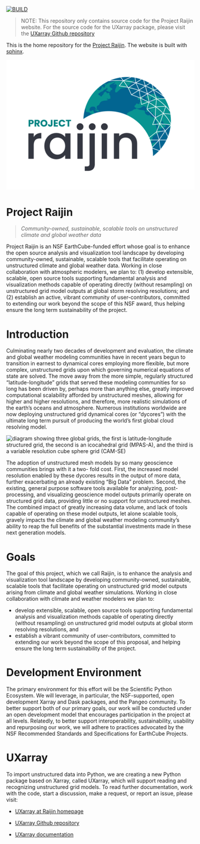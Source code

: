 [![BUILD](https://github.com/NCAR/projectraijin.github.io/actions/workflows/ci.yaml/badge.svg)](https://github.com/NCAR/projectraijin.github.io/actions/workflows/ci.yaml)

> NOTE: This repository only contains source code for the Project Raijin website.
For the source code for the UXarray package, please visit the [UXarray Github repository](https://github.com/UXARRAY/uxarray)

This is the home repository for the [Project Raijin](https://raijin.ucar.edu).
The website is built with [sphinx](https://www.sphinx-doc.org/).

![Project Raijin logo](raijin/_static/images/logos/ProjectRaijin_Logo.png)

# Project Raijin

> *Community-owned, sustainable, scalable tools on unstructured climate and global weather data*

Project Raijin is an NSF EarthCube-funded effort whose goal is to
enhance the open source analysis and visualization tool landscape
by developing community-owned, sustainable, scalable tools that
facilitate operating on unstructured climate and global weather
data. Working in close collaboration with atmospheric modelers,
we plan to: (1) develop extensible, scalable, open source tools
supporting fundamental analysis and visualization methods capable
of operating directly (without resampling) on unstructured grid
model outputs at global storm resolving resolutions; and (2)
establish an active, vibrant community of user-contributors,
committed to extending our work beyond the scope of this NSF
award, thus helping ensure the long term sustainability of
the project.

# Introduction

Culminating nearly two decades of development and evaluation, the climate and global weather modeling
communities have in recent years begun to transition in earnest to dynamical cores employing more flexible,
but more complex, unstructured grids upon which governing numerical equations of state are solved.
The move away from the more simple, regularly structured “latitude-longitude” grids that served these
modeling communities for so long has been driven by, perhaps more than anything else, greatly improved
computational scalability afforded by unstructured meshes, allowing for higher and higher resolutions,
and therefore, more realistic simulations of the earth’s oceans and atmosphere. Numerous institutions
worldwide are now deploying unstructured grid dynamical cores (or “dycores”) with the ultimate long
term pursuit of producing the world’s first global cloud resolving model.

![diagram showing three global grids, the first is latitude-longitude structured grid, the second is an icocahedral grid (MPAS-A), and the third is a variable resolution cube sphere grid (CAM-SE)](raijin/_static/images/lat_lon-mpas-cam_se.png)

The adoption of unstructured mesh models by so many geoscience communities brings with it a two-
fold cost. First, the increased model resolution enabled by these dycores results in the output of more
data, further exacerbating an already existing “Big Data” problem. Second, the existing, general purpose
software tools available for analyzing, post-processing, and visualizing geoscience model outputs primarily
operate on structured grid data, providing little or no support for unstructured meshes. The combined
impact of greatly increasing data volume, and lack of tools capable of operating on these model outputs, let
alone scalable tools, gravely impacts the climate and global weather modeling community’s ability to reap
the full benefits of the substantial investments made in these next generation models.

# Goals

The goal of this project, which we call Raijin, is to enhance the analysis and visualization tool landscape
by developing community-owned, sustainable, scalable tools that facilitate operating on unstructured grid
model outputs arising from climate and global weather simulations. Working in close collaboration with
climate and weather modelers we plan to:

- develop extensible, scalable, open source tools supporting fundamental analysis and visualization
  methods capable of operating directly (without resampling) on unstructured grid model outputs at
  global storm resolving resolutions, and
- establish a vibrant community of user-contributors, committed to extending our work beyond the
  scope of this proposal, and helping ensure the long term sustainability of the project.

# Development Environment

The primary environment for this effort will be the Scientific Python Ecosystem. We will leverage, in
particular, the NSF-supported, open development Xarray and Dask packages, and the Pangeo community.
To better support both of our primary goals, our work will be conducted under an open development
model that encourages participation in the project at all levels. Relatedly, to better support
interoperability, sustainability, usability and repurposing our work, we will adhere to practices
advocated by the NSF Recommended Standards and Specifications for EarthCube Projects.

# UXarray

To import unstructured data into Python, we are creating a new Python package based on Xarray,
called UXarray, which will support reading and recognizing unstructured grid models. To read
further documentation, work with the code, start a discussion, make a request, or report
an issue, please visit:

- [UXarray at Raijin homepage](https://raijin.ucar.edu/uxarray.html)

- [UXarray Github repository](https://github.com/UXARRAY/uxarray)

- [UXarray documentation](https://uxarray.readthedocs.io/en/latest/index.html)
